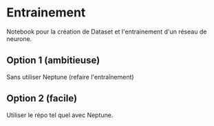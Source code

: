 # Entrainement
Notebook pour la création de Dataset et l'entrainement d'un réseau de neurone.


## Option 1 (ambitieuse)
Sans utiliser Neptune (refaire l'entraînement)

## Option 2 (facile)
Utiliser le répo tel quel avec Neptune.

